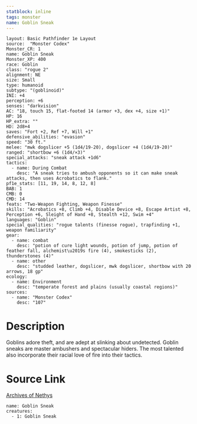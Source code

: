 ```yaml
---
statblock: inline
tags: monster
name: Goblin Sneak
---
```

```statblock
layout: Basic Pathfinder 1e Layout
source:  "Monster Codex"
Monster_CR: 1
name: Goblin Sneak
Monster_XP: 400
race: Goblin
class: "rogue 2"
alignment: NE
size: Small
type: humanoid
subtype: "(goblinoid)"
INI: +4
perception: +6
senses: "darkvision"
AC: "18, touch 15, flat-footed 14 (armor +3, dex +4, size +1)"
HP: 16
HP_extra: ""
HD: 2d8+4
saves: "Fort +2, Ref +7, Will +1"
defensive_abilities: "evasion"
speed: "30 ft."
melee: "mwk dogslicer +5 (1d4/19-20), dogslicer +4 (1d4/19-20)"
ranged: "shortbow +6 (1d4/×3)"
special_attacks: "sneak attack +1d6"
tactics:
  - name: During Combat
    desc: "A sneak tries to ambush opponents so it can make sneak attacks, then uses Acrobatics to flank."
pf1e_stats: [11, 19, 14, 8, 12, 8]
BAB: 1
CMB: 0
CMD: 14
feats: "Two-Weapon Fighting, Weapon Finesse"
skills: "Acrobatics +8, Climb +4, Disable Device +8, Escape Artist +8, Perception +6, Sleight of Hand +8, Stealth +12, Swim +4"
languages: "Goblin"
special_qualities: "rogue talents (finesse rogue), trapfinding +1, weapon familiarity"
gear:
  - name: combat
    desc: "potion of cure light wounds, potion of jump, potion of feather fall, alchemist\u2019s fire (4), smokesticks (2), thunderstones (4)"
  - name: other
    desc: "studded leather, dogslicer, mwk dogslicer, shortbow with 20 arrows, 18 gp"
ecology:
  - name: Environment
    desc: "temperate forest and plains (usually coastal regions)"
sources:
  - name: "Monster Codex"
    desc: "107"
```
# Description
Goblins adore theft, and are adept at slinking about undetected. Goblin sneaks are master ambushers and spectacular hiders. The most talented also incorporate their racial love of fire into their tactics.
# Source Link
[Archives of Nethys](https://aonprd.com/MonsterDisplay.aspx?ItemName=Goblin%20Sneak)
```encounter-table
name: Goblin Sneak
creatures:
  - 1: Goblin Sneak
```
